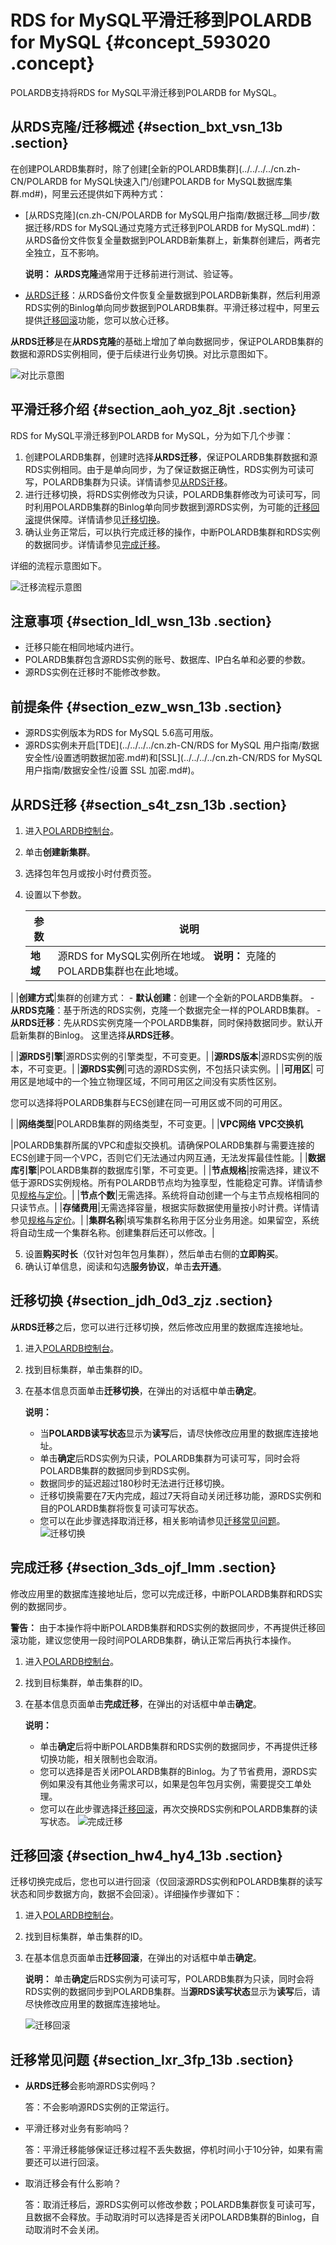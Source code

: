 # RDS for MySQL平滑迁移到POLARDB for MySQL {#concept_593020 .concept}

POLARDB支持将RDS for MySQL平滑迁移到POLARDB for MySQL。

## 从RDS克隆/迁移概述 {#section_bxt_vsn_13b .section}

在创建POLARDB集群时，除了创建[全新的POLARDB集群](../../../../cn.zh-CN/POLARDB for MySQL快速入门/创建POLARDB for MySQL数据库集群.md#)，阿里云还提供如下两种方式：

-   [从RDS克隆](cn.zh-CN/POLARDB for MySQL用户指南/数据迁移__同步/数据迁移/RDS for MySQL通过克隆方式迁移到POLARDB for MySQL.md#)：从RDS备份文件恢复全量数据到POLARDB新集群上，新集群创建后，两者完全独立，互不影响。

    **说明：** **从RDS克隆**通常用于迁移前进行测试、验证等。

-   [从RDS迁移](#)：从RDS备份文件恢复全量数据到POLARDB新集群，然后利用源RDS实例的Binlog单向同步数据到POLARDB集群。平滑迁移过程中，阿里云提供[迁移回滚](#)功能，您可以放心迁移。

**从RDS迁移**是在**从RDS克隆**的基础上增加了单向数据同步，保证POLARDB集群的数据和源RDS实例相同，便于后续进行业务切换。对比示意图如下。

![对比示意图](http://static-aliyun-doc.oss-cn-hangzhou.aliyuncs.com/assets/img/475602/156033331449076_zh-CN.png)

## 平滑迁移介绍 {#section_aoh_yoz_8jt .section}

RDS for MySQL平滑迁移到POLARDB for MySQL，分为如下几个步骤：

1.  创建POLARDB集群，创建时选择**从RDS迁移**，保证POLARDB集群数据和源RDS实例相同。由于是单向同步，为了保证数据正确性，RDS实例为可读可写，POLARDB集群为只读。详情请参见[从RDS迁移](#)。
2.  进行迁移切换，将RDS实例修改为只读，POLARDB集群修改为可读可写，同时利用POLARDB集群的Binlog单向同步数据到源RDS实例，为可能的[迁移回滚](#)提供保障。详情请参见[迁移切换](#)。
3.  确认业务正常后，可以执行完成迁移的操作，中断POLARDB集群和RDS实例的数据同步。详情请参见[完成迁移](#)。

详细的流程示意图如下。

![迁移流程示意图](http://static-aliyun-doc.oss-cn-hangzhou.aliyuncs.com/assets/img/475602/156033331449080_zh-CN.png)

## 注意事项 {#section_ldl_wsn_13b .section}

-   迁移只能在相同地域内进行。
-   POLARDB集群包含源RDS实例的账号、数据库、IP白名单和必要的参数。
-   源RDS实例在迁移时不能修改参数。

## 前提条件 {#section_ezw_wsn_13b .section}

-   源RDS实例版本为RDS for MySQL 5.6高可用版。
-   源RDS实例未开启[TDE](../../../../cn.zh-CN/RDS for MySQL 用户指南/数据安全性/设置透明数据加密.md#)和[SSL](../../../../cn.zh-CN/RDS for MySQL 用户指南/数据安全性/设置 SSL 加密.md#)。

## 从RDS迁移 {#section_s4t_zsn_13b .section}

1.  进入[POLARDB控制台](https://polardb.console.aliyun.com)。
2.  单击**创建新集群**。
3.  选择包年包月或按小时付费页签。
4.  设置以下参数。

    |参数|说明|
    |--|--|
    |**地域**|源RDS for MySQL实例所在地域。 **说明：** 克隆的POLARDB集群也在此地域。

 |
    |**创建方式**|集群的创建方式：     -   **默认创建**：创建一个全新的POLARDB集群。
    -   **从RDS克隆**：基于所选的RDS实例，克隆一个数据完全一样的POLARDB集群。
    -   **从RDS迁移**：先从RDS实例克隆一个POLARDB集群，同时保持数据同步。默认开启新集群的Binlog。
 这里选择**从RDS迁移**。

 |
    |**源RDS引擎**|源RDS实例的引擎类型，不可变更。|
    |**源RDS版本**|源RDS实例的版本，不可变更。|
    |**源RDS实例**|可选的源RDS实例，不包括只读实例。|
    |**可用区**| 可用区是地域中的一个独立物理区域，不同可用区之间没有实质性区别。

 您可以选择将POLARDB集群与ECS创建在同一可用区或不同的可用区。

 |
    |**网络类型**|POLARDB集群的网络类型，不可变更。|
    |**VPC网络** **VPC交换机**

 |POLARDB集群所属的VPC和虚拟交换机。请确保POLARDB集群与需要连接的ECS创建于同一个VPC，否则它们无法通过内网互通，无法发挥最佳性能。|
    |**数据库引擎**|POLARDB集群的数据库引擎，不可变更。|
    |**节点规格**|按需选择，建议不低于源RDS实例规格。所有POLARDB节点均为独享型，性能稳定可靠。详情请参见[规格与定价](../../../../cn.zh-CN/产品定价/规格与定价.md#)。|
    |**节点个数**|无需选择。系统将自动创建一个与主节点规格相同的只读节点。|
    |**存储费用**|无需选择容量，根据实际数据使用量按小时计费。详情请参见[规格与定价](../../../../cn.zh-CN/产品定价/规格与定价.md#)。|
    |**集群名称**|填写集群名称用于区分业务用途。如果留空，系统将自动生成一个集群名称。创建集群后还可以修改。|

5.  设置**购买时长**（仅针对包年包月集群），然后单击右侧的**立即购买**。
6.  确认订单信息，阅读和勾选**服务协议**，单击**去开通**。

## 迁移切换 {#section_jdh_0d3_zjz .section}

**从RDS迁移**之后，您可以进行迁移切换，然后修改应用里的数据库连接地址。

1.  进入[POLARDB控制台](https://polardb.console.aliyun.com)。
2.  找到目标集群，单击集群的ID。
3.  在基本信息页面单击**迁移切换**，在弹出的对话框中单击**确定**。

    **说明：** 

    -   当**POLARDB读写状态**显示为**读写**后，请尽快修改应用里的数据库连接地址。
    -   单击**确定**后RDS实例为只读，POLARDB集群为可读可写，同时会将POLARDB集群的数据同步到RDS实例。
    -   数据同步的延迟超过180秒时无法进行迁移切换。
    -   迁移切换需要在7天内完成，超过7天将自动关闭迁移功能，源RDS实例和目的POLARDB集群将恢复可读可写状态。
    -   您可以在此步骤选择取消迁移，相关影响请参见[迁移常见问题](#)。
    ![迁移切换](http://static-aliyun-doc.oss-cn-hangzhou.aliyuncs.com/assets/img/475602/156033331548986_zh-CN.png)


## 完成迁移 {#section_3ds_ojf_lmm .section}

修改应用里的数据库连接地址后，您可以完成迁移，中断POLARDB集群和RDS实例的数据同步。

**警告：** 由于本操作将中断POLARDB集群和RDS实例的数据同步，不再提供迁移回滚功能，建议您使用一段时间POLARDB集群，确认正常后再执行本操作。

1.  进入[POLARDB控制台](https://polardb.console.aliyun.com)。
2.  找到目标集群，单击集群的ID。
3.  在基本信息页面单击**完成迁移**，在弹出的对话框中单击**确定**。

    **说明：** 

    -   单击**确定**后将中断POLARDB集群和RDS实例的数据同步，不再提供迁移切换功能，相关限制也会取消。
    -   您可以选择是否关闭POLARDB集群的Binlog。为了节省费用，源RDS实例如果没有其他业务需求可以，如果是包年包月实例，需要提交工单处理。
    -   您可以在此步骤选择[迁移回滚](#)，再次交换RDS实例和POLARDB集群的读写状态。
    ![完成迁移](http://static-aliyun-doc.oss-cn-hangzhou.aliyuncs.com/assets/img/475602/156033331548987_zh-CN.png)


## 迁移回滚 {#section_hw4_hy4_13b .section}

迁移切换完成后，您也可以进行回滚（仅回滚源RDS实例和POLARDB集群的读写状态和同步数据方向，数据不会回滚）。详细操作步骤如下：

1.  进入[POLARDB控制台](https://polardb.console.aliyun.com)。
2.  找到目标集群，单击集群的ID。
3.  在基本信息页面单击**迁移回滚**，在弹出的对话框中单击**确定**。

    **说明：** 单击**确定**后RDS实例为可读可写，POLARDB集群为只读，同时会将RDS实例的数据同步到POLARDB集群。当**源RDS读写状态**显示为**读写**后，请尽快修改应用里的数据库连接地址。

    ![迁移回滚](http://static-aliyun-doc.oss-cn-hangzhou.aliyuncs.com/assets/img/475602/156033331548988_zh-CN.png)


## 迁移常见问题 {#section_lxr_3fp_13b .section}

-   **从RDS迁移**会影响源RDS实例吗？

    答：不会影响源RDS实例的正常运行。

-   平滑迁移对业务有影响吗？

    答：平滑迁移能够保证迁移过程不丢失数据，停机时间小于10分钟，如果有需要还可以进行回滚。

-   取消迁移会有什么影响？

    答：取消迁移后，源RDS实例可以修改参数；POLARDB集群恢复可读可写，且数据不会释放。手动取消时可以选择是否关闭POLARDB集群的Binlog，自动取消时不会关闭。


